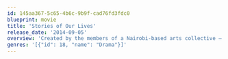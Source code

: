 ```yaml
---
id: 145aa367-5c65-4b6c-9b9f-cad76fd3fdc0
blueprint: movie
title: 'Stories of Our Lives'
release_date: '2014-09-05'
overview: 'Created by the members of a Nairobi-based arts collective — who have removed their names from the film for fear of reprisal — this anthology film that dramatizes true-life stories from Kenya’s oppressed LGBTQ community is both a labour of love and a bold act of militancy.'
genres: '[{"id": 18, "name": "Drama"}]'
---
```

